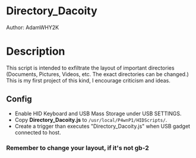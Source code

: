 # Directory_Dacoity

Author: AdamWHY2K

# Description
This script is intended to exfiltrate the layout of important directories (Documents, Pictures, Videos, etc. The exact directories can be changed.)
This is my first project of this kind, I encourage criticism and ideas.

## Config

* Enable HID Keyboard and USB Mass Storage under USB SETTINGS.
* Copy **Directory_Dacoity.js** to ```/usr/local/P4wnP1/HIDScripts/```.
* Create a trigger than executes "Directory_Dacoity.js" when USB gadget connected to host.

### Remember to change your layout, if it's not gb-2
